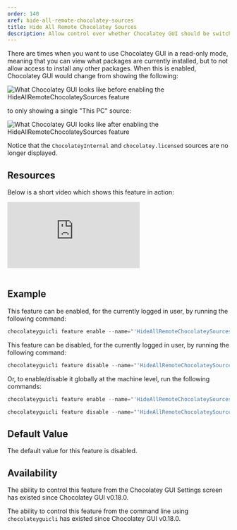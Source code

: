 ```yaml
---
order: 140
xref: hide-all-remote-chocolatey-sources
title: Hide All Remote Chocolatey Sources
description: Allow control over whether Chocolatey GUI should be switched into a read-only mode of operation
---
```


There are times when you want to use Chocolatey GUI in a read-only mode, meaning that you can view what packages are currently installed, but to not allow access to install any other packages.  When this is enabled, Chocolatey GUI would change from showing the following:

![What Chocolatey GUI looks like before enabling the HideAllRemoteChocolateySources feature](/images/chocolatey-gui/feature_hide_all_remote_chocolatey_sources_1.png "What Chocolatey GUI looks like before enabling the HideAllRemoteChocolateySources feature")

to only showing a single "This PC" source:

![What Chocolatey GUI looks like after enabling the HideAllRemoteChocolateySources feature](/images/chocolatey-gui/feature_hide_all_remote_chocolatey_sources_2.png "What Chocolatey GUI looks like after enabling the HideAllRemoteChocolateySources feature")

Notice that the `ChocolateyInternal` and `chocolatey.licensed` sources are no longer displayed.

<?! Include "../../../../../shared/require-chocolatey-gui-licensed-extension-note.txt" /?>

<?! Include "../../../../../shared/restart-required-warning.txt" /?>

<?! Include "../../../../../shared/hiding-sources.txt" /?>

## Resources

Below is a short video which shows this feature in action:

<p>
<div class="ratio ratio-16x9">
    <iframe src="https://www.youtube.com/embed/Ix_f_DB9SSY?list=PL84yg23i9GBjAMY0OfHfn-MH4rviaccuc" frameborder="0" allow="autoplay; encrypted-media" allowfullscreen>
    </iframe>
</div>
<br>
</p>

## Example

This feature can be enabled, for the currently logged in user, by running the following command:

```powershell
chocolateyguicli feature enable --name="'HideAllRemoteChocolateySources'"
```

This feature can be disabled, for the currently logged in user, by running the following command:

```powershell
chocolateyguicli feature disable --name="'HideAllRemoteChocolateySources'"
```

Or, to enable/disable it globally at the machine level, run the following commands:

```powershell
chocolateyguicli feature enable --name="'HideAllRemoteChocolateySources'" --global

chocolateyguicli feature disable --name="'HideAllRemoteChocolateySources'" --global
```

## Default Value

The default value for this feature is disabled.

## Availability

The ability to control this feature from the Chocolatey GUI Settings screen has existed since Chocolatey GUI v0.18.0.

The ability to control this feature from the command line using `chocolateyguicli` has existed since Chocolatey GUI
v0.18.0.
